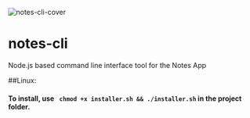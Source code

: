 ![notes-cli-cover](https://user-images.githubusercontent.com/67857588/121847996-0a86be80-cd07-11eb-94e1-1b8cb2df4f2d.png)



# notes-cli
Node.js based command line interface tool for the Notes App

##Linux:

#### To install, use ` chmod +x installer.sh && ./installer.sh` in the project folder. 


